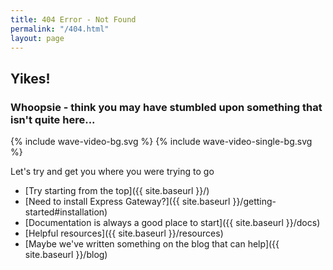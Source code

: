 ```yaml
---
title: 404 Error - Not Found
permalink: "/404.html"
layout: page
---
```


## Yikes!

### Whoopsie - think you may have stumbled upon something that isn't quite here...

{% include wave-video-bg.svg %}
{% include wave-video-single-bg.svg %}

Let's try and get you where you were trying to go

- [Try starting from the top]({{ site.baseurl }}/)
- [Need to install Express Gateway?]({{ site.baseurl }}/getting-started#installation)
- [Documentation is always a good place to start]({{ site.baseurl }}/docs)
- [Helpful resources]({{ site.baseurl }}/resources)
- [Maybe we've written something on the blog that can help]({{ site.baseurl }}/blog)
